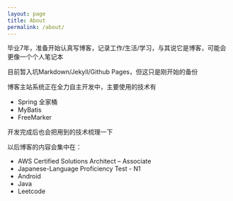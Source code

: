 ```yaml
---
layout: page
title: About
permalink: /about/
---
```


毕业7年，准备开始认真写博客，记录工作/生活/学习，与其说它是博客，可能会更像一个个人笔记本

目前暂入坑Markdown/Jekyll/Github Pages，但这只是刚开始的备份

博客主站系统正在全力自主开发中，主要使用的技术有  
- Spring 全家桶  
- MyBatis  
- FreeMarker  

开发完成后也会把用到的技术梳理一下

以后博客的内容会集中在：  
 - AWS Certified Solutions Architect – Associate 
 - Japanese-Language Proficiency Test - N1
 - Android 
 - Java
 - Leetcode

